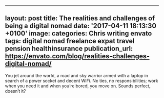   - --
layout: post
title: The realities and challenges of being a digital nomad
date: '2017-04-11 18:13:30 +0100'
image:
categories: Chris writing envato
tags: digital nomad freelance expat travel pension healthinsurance
publication_url: https://envato.com/blog/realities-challenges-digital-nomad/
---

You jet around the world, a road and sky warrior armed with a laptop in search of a power socket and decent WiFi. No ties, no responsibilities; work when you need it and when you’re bored, you move on. Sounds perfect, doesn’t it?
